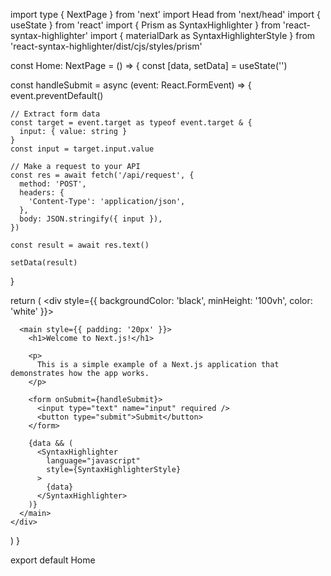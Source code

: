
import type { NextPage } from 'next'
import Head from 'next/head'
import { useState } from 'react'
import { Prism as SyntaxHighlighter } from 'react-syntax-highlighter'
import { materialDark as SyntaxHighlighterStyle } from 'react-syntax-highlighter/dist/cjs/styles/prism'

const Home: NextPage = () => {
  const [data, setData] = useState<string>('')

  const handleSubmit = async (event: React.FormEvent) => {
    event.preventDefault()

    // Extract form data
    const target = event.target as typeof event.target & {
      input: { value: string }
    }
    const input = target.input.value

    // Make a request to your API
    const res = await fetch('/api/request', {
      method: 'POST',
      headers: {
        'Content-Type': 'application/json',
      },
      body: JSON.stringify({ input }),
    })

    const result = await res.text()

    setData(result)
  }

  return (
    <div style={{ backgroundColor: 'black', minHeight: '100vh', color: 'white' }}>
      <Head>
        <title>Create Next App</title>
        <meta name="description" content="Generated by create next app" />
        <link rel="icon" href="/favicon.ico" />
      </Head>

      <main style={{ padding: '20px' }}>
        <h1>Welcome to Next.js!</h1>

        <p>
          This is a simple example of a Next.js application that demonstrates how the app works.
        </p>

        <form onSubmit={handleSubmit}>
          <input type="text" name="input" required />
          <button type="submit">Submit</button>
        </form>

        {data && (
          <SyntaxHighlighter
            language="javascript"
            style={SyntaxHighlighterStyle}
          >
            {data}
          </SyntaxHighlighter>
        )}
      </main>
    </div>
  )
}

export default Home
